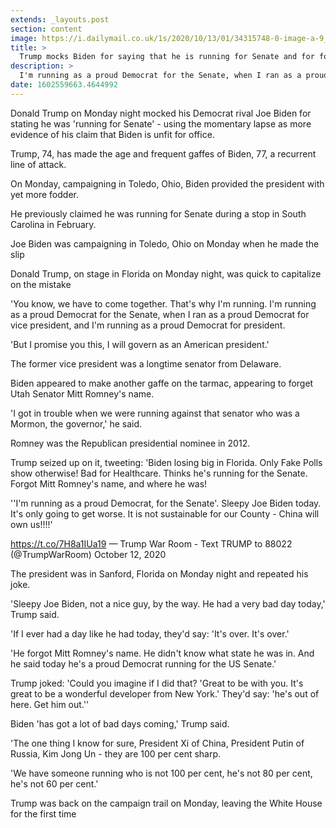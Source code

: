 ```yaml
--- 
extends: _layouts.post 
section: content 
image: https://i.dailymail.co.uk/1s/2020/10/13/01/34315748-0-image-a-9_1602548088519.jpg 
title: > 
  Trump mocks Biden for saying that he is running for Senate and for forgetting Mitt Romney's name 
description: > 
  I'm running as a proud Democrat for the Senate, when I ran as a proud Democrat for vice president, and I'm running as a proud Democrat for president.Thinks he's running for the Senate.Sleepy Joe Biden today.He had a very bad day today,' Trump said.And he said today he's a proud Democrat running for the US Senate.' 
date: 1602559663.4644992 
--- 
```

Donald Trump on Monday night mocked his Democrat rival Joe Biden for stating he was 'running for Senate' - using the momentary lapse as more evidence of his claim that Biden is unfit for office.

Trump, 74, has made the age and frequent gaffes of Biden, 77, a recurrent line of attack.

On Monday, campaigning in Toledo, Ohio, Biden provided the president with yet more fodder.

He previously claimed he was running for Senate during a stop in South Carolina in February.

Joe Biden was campaigning in Toledo, Ohio on Monday when he made the slip

Donald Trump, on stage in Florida on Monday night, was quick to capitalize on the mistake

'You know, we have to come together. That's why I'm running. I'm running as a proud Democrat for the Senate, when I ran as a proud Democrat for vice president, and I'm running as a proud Democrat for president.

'But I promise you this, I will govern as an American president.'

The former vice president was a longtime senator from Delaware.

Biden appeared to make another gaffe on the tarmac, appearing to forget Utah Senator Mitt Romney's name.

'I got in trouble when we were running against that senator who was a Mormon, the governor,' he said.

Romney was the Republican presidential nominee in 2012.

Trump seized up on it, tweeting: 'Biden losing big in Florida. Only Fake Polls show otherwise! Bad for Healthcare. Thinks he's running for the Senate. Forgot Mitt Romney's name, and where he was!

''I'm running as a proud Democrat, for the Senate'. Sleepy Joe Biden today. It's only going to get worse. It is not sustainable for our County - China will own us!!!!'

https://t.co/7H8a1IUa19 — Trump War Room - Text TRUMP to 88022 (@TrumpWarRoom) October 12, 2020

The president was in Sanford, Florida on Monday night and repeated his joke.

'Sleepy Joe Biden, not a nice guy, by the way. He had a very bad day today,' Trump said.

'If I ever had a day like he had today, they'd say: 'It's over. It's over.'

'He forgot Mitt Romney's name. He didn't know what state he was in. And he said today he's a proud Democrat running for the US Senate.'

Trump joked: 'Could you imagine if I did that? 'Great to be with you. It's great to be a wonderful developer from New York.' They'd say: 'he's out of here. Get him out.''

Biden 'has got a lot of bad days coming,' Trump said.

'The one thing I know for sure, President Xi of China, President Putin of Russia, Kim Jong Un - they are 100 per cent sharp.

'We have someone running who is not 100 per cent, he's not 80 per cent, he's not 60 per cent.'

Trump was back on the campaign trail on Monday, leaving the White House for the first time